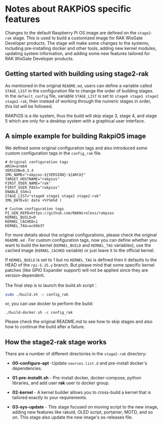 # Notes about RAKPiOS specific features

Changes to the default Raspberry Pi OS image are defined on the `stage2-rak` stage. This is used to build a customized image for RAK WisGate Developer products. The stage will make some changes to the systems, including pre-installing docker and other tools, adding new kernel modules, updating system information, and adding some new features tailored for RAK WisGate Developer products. 


## Getting started with building using stage2-rak

As mentioned in the original `README.md`, users can define a variable called  `STAGE_LIST` in the configuration file to change the order of building stages. In the `default_config` file, variable `STAGE_LIST` is set to `stage0 stage1 stage2 stage2-rak`, then instead of working through the numeric stages in order, this list will be followed. 

RAKPiOS is a *lite* system, thus the build will skip stage 3, stage 4, and stage 5 which are only for a desktop system with a graphical user interface.  


## A simple example for building RakpiOS image

We defined some original configuration tags and also introduced some custom configuration tags in the `config_rak` file. 

```
# Original configuration tags
ARCH=arm64
VERSION=0.3.4
IMG_NAME="rakpios-${VERSION}-${ARCH}"
TARGET_HOSTNAME="rakpios"
FIRST_USER_NAME="rak"
FIRST_USER_PASS="rakpios"
ENABLE_SSH=1
STAGE_LIST="stage0 stage1 stage2 stage2-rak"
IMG_DATE=$( date +%Y%m%d )

# Custom configuration tags
PI_GEN_REPO=https://github.com/RAKWireless/rakpios
KERNEL_BUILD=0
KERNEL_CACHED=1
KERNEL_TAG=ac66b3f
```

For more details about the original configurations, please check the original `READMD.md` . For custom configuration tags, now you can define whether you want to build the kernel (`KERNEL_BUILD` and `KERNEL_TAG` variables), use the cached image (`KERNEL_CACHED` variable) or just leave it to the official kernel. 

If `KERNEL_BUILD` is set to 1 but no `KERNEL_TAG` is defined then it defaults to the HEAD of the `rpi-5.15.y` branch. But please mind that some specific kernel patches (like GPIO Expander support) will not be applied since they are version-dependent.

The final step is to launch the build.sh script：

```bash
sudo ./build.sh -c config_rak
```

or, you can use docker to perform the build:

```
./build-docker.sh -c config_rak
```

Please check the original README.md to see how to skip stages and also how to continue the build after a failure.


## How the stage2-rak stage works

There are a number of different directories in the `stage2-rak` directory:

  - **00-configure-apt** -Update `sources.list.d` and pre-install docker's dependencies.

  - **01-pre-installt.sh** - Pre-install docker, docker-compose, python libraries, and add user **rak** user to docker group. 
    
  - **02-kernel** - A kernel builder allows you to cross-build a kernel that is tailored exactly to your requirements.
    
  - **03-sys-update** - This stage focused on moving script to the new image, adding new features like rakuid,  OLED script, portainer, MOTD, and so on. This stage also update the new image's os-releases file.
    

